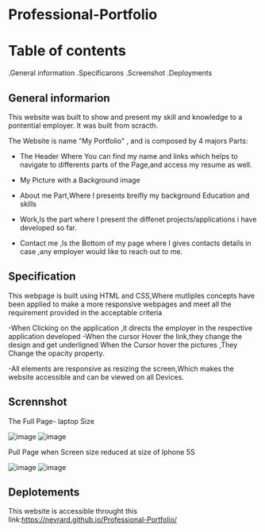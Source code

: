 # Professional-Portfolio

# Table of contents

.General information
.Specificarons
.Screenshot
.Deployments

## General informarion

This website was built to show and present my skill and knowledge to a pontential employer.
It was built from scracth.

The Website is name "My Portfolio" , and is composed by 4 majors Parts:

 - The Header Where You can find my name and links which helps to navigate to differents parts of the Page,and  access my resume as well.

 - My Picture with a Background image

 - About me Part,Where I presents breifly my background Education and skills 
 
 - Work,Is the part where I present the diffenet projects/applications i have developed so far.

 - Contact me ,Is the Bottom  of my page where I gives  contacts  details in case ,any employer would like to reach out to me.

 ## Specification

 This webpage is built using HTML and CSS,Where mutliples concepts have been applied to make a more responsive webpages and meet all the requirement provided in the acceptable criteria

 -When Clicking on the application ,it directs the employer in the respective application developed
 -When the cursor Hover the link,they change the design and get underligned
 When the Cursor hover the pictures ,They Change the opacity property.

 -All elements are responsive  as  resizing the screen,Which makes the website accessible and can be viewed on all Devices.

## Scrennshot
The Full Page- laptop Size

![image](https://user-images.githubusercontent.com/77184762/109406884-9d633f00-794a-11eb-9170-3321b3fc7a16.png)
![image](https://user-images.githubusercontent.com/77184762/109406922-e3200780-794a-11eb-898e-b8093e031d1d.png)


Pull Page when Screen size reduced at size of Iphone 5S

![image](https://user-images.githubusercontent.com/77184762/109407046-ce903f00-794b-11eb-8e95-e7d4237604e1.png)
![image](https://user-images.githubusercontent.com/77184762/109407093-24fd7d80-794c-11eb-8062-6484bb34e4b1.png)


## Deplotements
This website is accessible  throught this link:https://nevrard.github.io/Professional-Portfolio/



